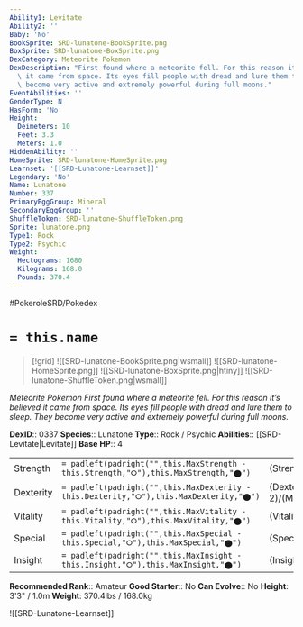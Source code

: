 ```yaml
---
Ability1: Levitate
Ability2: ''
Baby: 'No'
BookSprite: SRD-lunatone-BookSprite.png
BoxSprite: SRD-lunatone-BoxSprite.png
DexCategory: Meteorite Pokemon
DexDescription: "First found where a meteorite fell. For this reason it\u2019s believed\
  \ it came from space. Its eyes fill people with dread and lure them to sleep. They\
  \ become very active and extremely powerful during full moons."
EventAbilities: ''
GenderType: N
HasForm: 'No'
Height:
  Deimeters: 10
  Feet: 3.3
  Meters: 1.0
HiddenAbility: ''
HomeSprite: SRD-lunatone-HomeSprite.png
Learnset: '[[SRD-Lunatone-Learnset]]'
Legendary: 'No'
Name: Lunatone
Number: 337
PrimaryEggGroup: Mineral
SecondaryEggGroup: ''
ShuffleToken: SRD-lunatone-ShuffleToken.png
Sprite: lunatone.png
Type1: Rock
Type2: Psychic
Weight:
  Hectograms: 1680
  Kilograms: 168.0
  Pounds: 370.4
---
```


#PokeroleSRD/Pokedex

# `= this.name`

> [!grid]
> ![[SRD-lunatone-BookSprite.png|wsmall]]
> ![[SRD-lunatone-HomeSprite.png]]
> ![[SRD-lunatone-BoxSprite.png|htiny]]
> ![[SRD-lunatone-ShuffleToken.png|wsmall]]


*Meteorite Pokemon*
*First found where a meteorite fell. For this reason it’s believed it came from space. Its eyes fill people with dread and lure them to sleep. They become very active and extremely powerful during full moons.*

**DexID**:: 0337
**Species**:: Lunatone
**Type**:: Rock / Psychic
**Abilities**:: [[SRD-Levitate|Levitate]]
**Base HP**:: 4

|           |                                                                                        |                                          |
| --------- | -------------------------------------------------------------------------------------- | ---------------------------------------- |
| Strength  | `= padleft(padright("",this.MaxStrength - this.Strength,"⭘"),this.MaxStrength,"⬤")`    | (Strength::2)/(MaxStrength::4)   |
| Dexterity | `= padleft(padright("",this.MaxDexterity - this.Dexterity,"⭘"),this.MaxDexterity,"⬤")` | (Dexterity:: 2)/(MaxDexterity::5) |
| Vitality  | `= padleft(padright("",this.MaxVitality - this.Vitality,"⭘"),this.MaxVitality,"⬤")`    | (Vitality::2)/(MaxVitality::4)   |
| Special   | `= padleft(padright("",this.MaxSpecial - this.Special,"⭘"),this.MaxSpecial,"⬤")`       | (Special::3)/(MaxSpecial::6)     |
| Insight   | `= padleft(padright("",this.MaxInsight - this.Insight,"⭘"),this.MaxInsight,"⬤")`       | (Insight::2)/(MaxInsight::5)     |


**Recommended Rank**:: Amateur
**Good Starter**:: No
**Can Evolve**:: No
**Height**: 3'3" / 1.0m
**Weight**: 370.4lbs / 168.0kg

![[SRD-Lunatone-Learnset]]